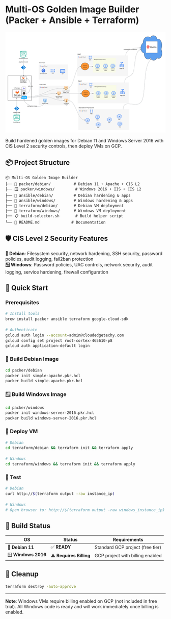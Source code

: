 # Multi-OS Golden Image Builder (Packer + Ansible + Terraform)

![Architecture Diagram](Architecture.png)

Build hardened golden images for Debian 11 and Windows Server 2016 with CIS Level 2 security controls, then deploy VMs on GCP.

## 📦 Project Structure

```
📦 Multi-OS Golden Image Builder
├── 🐧 packer/debian/          # Debian 11 + Apache + CIS L2
├── 🪟 packer/windows/         # Windows 2016 + IIS + CIS L2  
├── 🔧 ansible/debian/         # Debian hardening & apps
├── 🔧 ansible/windows/        # Windows hardening & apps
├── 🚀 terraform/debian/       # Debian VM deployment
├── 🚀 terraform/windows/      # Windows VM deployment
├── 📋 build-selector.sh       # Build helper script
└── 📖 README.md              # Documentation
```

## 🛡️ CIS Level 2 Security Features

**🐧 Debian**: Filesystem security, network hardening, SSH security, password policies, audit logging, fail2ban protection  
**🪟 Windows**: Password policies, UAC controls, network security, audit logging, service hardening, firewall configuration

## 🚀 Quick Start

### Prerequisites
```bash
# Install tools
brew install packer ansible terraform google-cloud-sdk

# Authenticate
gcloud auth login --account=admin@cloudedgetechy.com
gcloud config set project root-cortex-465610-p8
gcloud auth application-default login
```

### 🐧 Build Debian Image
```bash
cd packer/debian
packer init simple-apache.pkr.hcl
packer build simple-apache.pkr.hcl
```

### 🪟 Build Windows Image
```bash
cd packer/windows
packer init windows-server-2016.pkr.hcl
packer build windows-server-2016.pkr.hcl
```

### 🚀 Deploy VM
```bash
# Debian
cd terraform/debian && terraform init && terraform apply

# Windows  
cd terraform/windows && terraform init && terraform apply
```

### 🧪 Test
```bash
# Debian
curl http://$(terraform output -raw instance_ip)

# Windows
# Open browser to: http://$(terraform output -raw windows_instance_ip)
```

## 🎯 Build Status

| OS | Status | Requirements |
|---|---|---|
| 🐧 **Debian 11** | ✅ **READY** | Standard GCP project (free tier) |
| 🪟 **Windows 2016** | ⚠️ **Requires Billing** | GCP project with billing enabled |

## 🧹 Cleanup
```bash
terraform destroy -auto-approve
```

---
**Note**: Windows VMs require billing enabled on GCP (not included in free trial). All Windows code is ready and will work immediately once billing is enabled.
